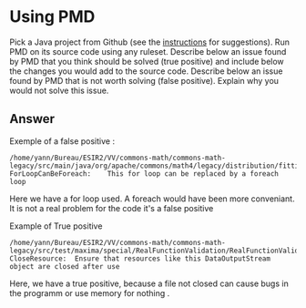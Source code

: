 # Using PMD

Pick a Java project from Github (see the [instructions](../sujet.md) for suggestions). Run PMD on its source code using any ruleset. Describe below an issue found by PMD that you think should be solved (true positive) and include below the changes you would add to the source code. Describe below an issue found by PMD that is not worth solving (false positive). Explain why you would not solve this issue.

## Answer

Exemple of a false positive :
```
/home/yann/Bureau/ESIR2/VV/commons-math/commons-math-legacy/src/main/java/org/apache/commons/math4/legacy/distribution/fitting/MultivariateNormalMixtureExpectationMaximization.java:409:	ForLoopCanBeForeach:	This for loop can be replaced by a foreach loop

```
Here we have a for loop used. A foreach would have been more conveniant.
It is not a real problem for the code it's a false positive




Example of True positive
```
/home/yann/Bureau/ESIR2/VV/commons-math/commons-math-legacy/src/test/maxima/special/RealFunctionValidation/RealFunctionValidation.java:329:	CloseResource:	Ensure that resources like this DataOutputStream object are closed after use
```
Here, we have a true positive, because a file not closed can cause bugs in the programm or use memory for nothing .



